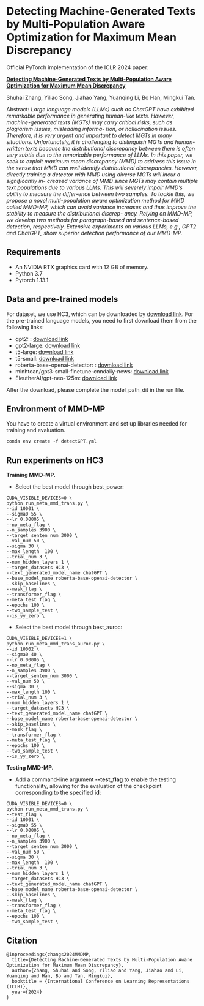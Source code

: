 # Detecting Machine-Generated Texts by Multi-Population Aware Optimization for Maximum Mean Discrepancy


Official PyTorch implementation of the ICLR 2024 paper:

<!-- **Detecting Machine-Generated Texts by Multi-Population Aware Optimization for Maximum Mean Discrepancy** -->
**[Detecting Machine-Generated Texts by Multi-Population Aware Optimization for Maximum Mean Discrepancy](https://openreview.net/forum?id=3fEKavFsnv)**

Shuhai Zhang, Yiliao Song, Jiahao Yang, Yuanqing Li, Bo Han, Mingkui Tan.

Abstract: *Large language models (LLMs) such as ChatGPT have exhibited remarkable performance in generating human-like texts. However, machine-generated texts (MGTs) may carry critical risks, such as plagiarism issues, misleading informa- tion, or hallucination issues. Therefore, it is very urgent and important to detect MGTs in many situations. Unfortunately, it is challenging to distinguish MGTs and human-written texts because the distributional discrepancy between them is often very subtle due to the remarkable performance of LLMs. In this paper, we seek to exploit maximum mean discrepancy (MMD) to address this issue in the sense that MMD can well identify distributional discrepancies. However, directly training a detector with MMD using diverse MGTs will incur a significantly in- creased variance of MMD since MGTs may contain multiple text populations due to various LLMs. This will severely impair MMD’s ability to measure the differ-ence between two samples. To tackle this, we propose a novel multi-population aware optimization method for MMD called MMD-MP, which can avoid variance increases and thus improve the stability to measure the distributional discrep- ancy. Relying on MMD-MP, we develop two methods for paragraph-based and sentence-based detection, respectively. Extensive experiments on various LLMs, e.g., GPT2 and ChatGPT, show superior detection performance of our MMD-MP.*

## Requirements

- An NVIDIA RTX graphics card with 12 GB of memory.
- Python 3.7
- Pytorch 1.13.1

## Data and pre-trained models

For dataset, we use HC3, which can be downloaded by [download link](https://huggingface.co/datasets/Hello-SimpleAI/HC3). 
For the pre-trained language models, you need to first download them from the following links:
<!-- For data, here we did not put in all the baselines and data sets, only HC3 was selected.Use the fromPretrain method of transformers to load the HC3 data set. -->



- gpt2: : [download link](https://drive.google.com/file/d/16_-Ahc6ImZV5ClUc0vM5Iivf8OJ1VSif/view?usp=sharing)
- gpt2-large:  [download link](https://huggingface.co/openai-community/gpt2-large/tree/main)
- t5-large:  [download link](https://huggingface.co/t5-large)
- t5-small:  [download link](https://huggingface.co/t5-small)
- roberta-base-openai-detector: : [download link](https://huggingface.co/roberta-base-openai-detector/tree/main)
- minhtoan/gpt3-small-finetune-cnndaily-news: [download link](https://huggingface.co/minhtoan/gpt3-small-finetune-cnndaily-news/tree/main)
- EleutherAI/gpt-neo-125m: [download link](https://huggingface.co/EleutherAI/gpt-neo-125m/tree/main)


After the download, please complete the model_path_dit in the run file.

## Environment of MMD-MP
You have to create a virtual environment and set up libraries needed for training and evaluation.
```
conda env create -f detectGPT.yml
```

## Run experiments on HC3

**Training MMD-MP.**

- Select the best model through best_power:

<!-- # generate nature samples -->
```
CUDA_VISIBLE_DEVICES=0 \
python run_meta_mmd_trans.py \ 
--id 10001 \ 
--sigma0 55 \ 
--lr 0.00005 \ 
--no_meta_flag \   
--n_samples 3900 \ 
--target_senten_num 3000 \ 
--val_num 50 \ 
--sigma 30 \ 
--max_length  100 \ 
--trial_num 3 \ 
--num_hidden_layers 1 \ 
--target_datasets HC3 \ 
--text_generated_model_name chatGPT \ 
--base_model_name roberta-base-openai-detector \ 
--skip_baselines \ 
--mask_flag \ 
--transformer_flag \ 
--meta_test_flag \ 
--epochs 100 \ 
--two_sample_test \
--is_yy_zero \
```

- Select the best model through best_auroc:
```
CUDA_VISIBLE_DEVICES=1 \ 
python run_meta_mmd_trans_auroc.py \ 
--id 10002 \ 
--sigma0 40 \ 
--lr 0.00005 \  
--no_meta_flag \   
--n_samples 3900 \ 
--target_senten_num 3000 \ 
--val_num 50 \ 
--sigma 30 \ 
--max_length 100 \ 
--trial_num 3 \ 
--num_hidden_layers 1 \
--target_datasets HC3 \ 
--text_generated_model_name chatGPT \ 
--base_model_name roberta-base-openai-detector \ 
--skip_baselines \ 
--mask_flag \ 
--transformer_flag \ 
--meta_test_flag \ 
--epochs 100 \ 
--two_sample_test \
--is_yy_zero \
```

**Testing MMD-MP.**
- Add a command-line argument **--test_flag** to enable the testing functionality, allowing for the evaluation of the checkpoint corresponding to the specified **id**:

```
CUDA_VISIBLE_DEVICES=0 \ 
python run_meta_mmd_trans.py \ 
--test_flag \
--id 10001 \ 
--sigma0 55 \ 
--lr 0.00005 \  
--no_meta_flag \   
--n_samples 3900 \ 
--target_senten_num 3000 \ 
--val_num 50 \ 
--sigma 30 \ 
--max_length  100 \ 
--trial_num 3 \ 
--num_hidden_layers 1 \ 
--target_datasets HC3 \ 
--text_generated_model_name chatGPT \ 
--base_model_name roberta-base-openai-detector \ 
--skip_baselines \ 
--mask_flag \ 
--transformer_flag \ 
--meta_test_flag \
--epochs 100 \ 
--two_sample_test \
```

<!-- Training process and result records in ./two_sample_test/HC3-roberta-base-openai-detector/ id -->
## Citation


```
@inproceedings{zhangs2024MMDMP,
  title={Detecting Machine-Generated Texts by Multi-Population Aware Optimization for Maximum Mean Discrepancy},
  author={Zhang, Shuhai and Song, Yiliao and Yang, Jiahao and Li, Yuanqing and Han, Bo and Tan, Mingkui},
  booktitle = {International Conference on Learning Representations (ICLR)},
  year={2024}
}
```
